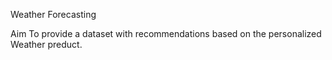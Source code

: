 Weather Forecasting

Aim
To provide a dataset with recommendations based on the personalized Weather preduct.
